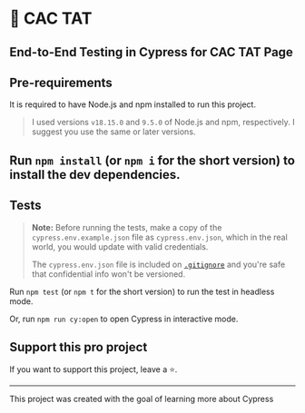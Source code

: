 # 📢 CAC TAT

## End-to-End Testing in Cypress for CAC TAT Page

## Pre-requirements

It is required to have Node.js and npm installed to run this project.

> I used versions `v18.15.0` and `9.5.0` of Node.js and npm, respectively. I suggest you use the same or later versions.

## Run `npm install` (or `npm i` for the short version) to install the dev dependencies.

## Tests 

> **Note:** Before running the tests, make a copy of the `cypress.env.example.json` file as `cypress.env.json`, which in the real world, you would update with valid credentials.
>
> The `cypress.env.json` file is included on [`.gitignore`](./.gitignore) and you're safe that confidential info won't be versioned.

Run `npm test` (or `npm t` for the short version) to run the test in headless mode.

Or, run `npm run cy:open` to open Cypress in interactive mode.

## Support this pro project

If you want to support this project, leave a ⭐.

___

This project was created with the goal of learning more about Cypress
